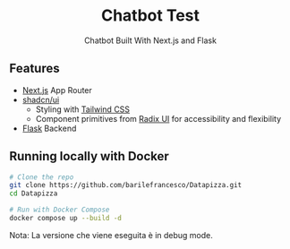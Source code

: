 <h1 align="center">Chatbot Test</h1>
<p align="center">
  Chatbot Built With Next.js and Flask
</p>


## Features

- [Next.js](https://nextjs.org) App Router
- [shadcn/ui](https://ui.shadcn.com)
  - Styling with [Tailwind CSS](https://tailwindcss.com)
  - Component primitives from [Radix UI](https://radix-ui.com) for accessibility and flexibility
- [Flask](https://flask.palletsprojects.com) Backend


## Running locally with Docker

```bash
# Clone the repo
git clone https://github.com/barilefrancesco/Datapizza.git
cd Datapizza
```

```bash
# Run with Docker Compose
docker compose up --build -d
```

Nota: La versione che viene eseguita è in debug mode.

